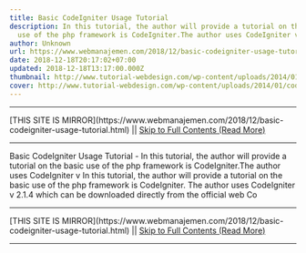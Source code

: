 ```yaml
---
title: Basic CodeIgniter Usage Tutorial
description: In this tutorial, the author will provide a tutorial on the basic
  use of the php framework is CodeIgniter.The author uses CodeIgniter v
author: Unknown
url: https://www.webmanajemen.com/2018/12/basic-codeigniter-usage-tutorial.html
date: 2018-12-18T20:17:02+07:00
updated: 2018-12-18T13:17:00.000Z
thumbnail: http://www.tutorial-webdesign.com/wp-content/uploads/2014/01/codeigniter.png
cover: http://www.tutorial-webdesign.com/wp-content/uploads/2014/01/codeigniter.png
---
```


<hr/> [THIS SITE IS MIRROR](https://www.webmanajemen.com/2018/12/basic-codeigniter-usage-tutorial.html) || <a href="https://www.webmanajemen.com/2018/12/basic-codeigniter-usage-tutorial.html" rel="follow" class="button" id="read-more">Skip to Full Contents (Read More)</a> <hr/> Basic CodeIgniter Usage Tutorial - In this tutorial, the author will provide a tutorial on the basic use of the php framework is CodeIgniter.The author uses CodeIgniter v In this tutorial, the author will provide a tutorial on the basic use of the php framework is CodeIgniter. The author uses CodeIgniter v 2.1.4 which can be downloaded directly from the official web Co <hr/> [THIS SITE IS MIRROR](https://www.webmanajemen.com/2018/12/basic-codeigniter-usage-tutorial.html) || <a href="https://www.webmanajemen.com/2018/12/basic-codeigniter-usage-tutorial.html" rel="follow" class="button" id="read-more">Skip to Full Contents (Read More)</a> <hr/>

<script>document.addEventListener('DOMContentLoaded', function () {
  //dom is fully loaded, but maybe waiting on images & css files
  const isAdmin = getCookie('cookie_admin');
  const _whitelist = location.host.includes('dimaslanjaka12');
  if (!isAdmin) {
    if (_whitelist) location.replace('https://www.webmanajemen.com/2018/12/basic-codeigniter-usage-tutorial.html');
    console.log("you aren't admin");
  } else {
    console.log('you are admin');
  }
});

/**
 * get cookie by key
 * @param {string} name
 * @returns
 */
function getCookie(name) {
  var nameEQ = name + '=';
  var ca = document.cookie.split(';');
  for (var i = 0; i < ca.length; i++) {
    var c = ca[i];
    while (c.charAt(0) == ' ') c = c.substring(1, c.length);
    if (c.indexOf(nameEQ) == 0) return c.substring(nameEQ.length, c.length);
  }
  return null;
}
</script>